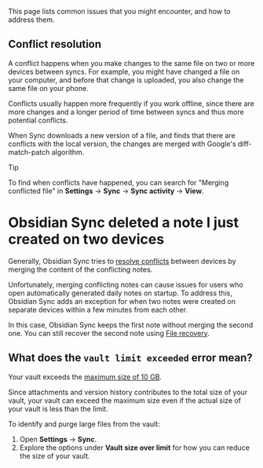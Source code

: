 This page lists common issues that you might encounter, and how to address them.

## Conflict resolution

A conflict happens when you make changes to the same file on two or more devices between syncs. For example, you might have changed a file on your computer, and before that change is uploaded, you also change the same file on your phone.

Conflicts usually happen more frequently if you work offline, since there are more changes and a longer period of time between syncs and thus more potential conflicts.

When Sync downloads a new version of a file, and finds that there are conflicts with the local version, the changes are merged with Google's diff-match-patch algorithm.

> [!tip]
> To find when conflicts have happened, you can search for "Merging conflicted file" in **Settings** → **Sync** → **Sync activity** → **View**.

# Obsidian Sync deleted a note I just created on two devices

Generally, Obsidian Sync tries to [resolve conflicts](#Conflict%20resolution) between devices by merging the content of the conflicting notes.

Unfortunately, merging conflicting notes can cause issues for users who open automatically generated daily notes on startup. To address this, Obsidian Sync adds an exception for when two notes were created on separate devices within a few minutes from each other.

In this case, Obsidian Sync keeps the first note without merging the second one. You can still recover the second note using [File recovery](File%20recovery.md).

## What does the `vault limit exceeded` error mean?

Your vault exceeds the [maximum size of 10 GB](Limitations#How%20large%20can%20each%20remote%20vault%20be).

Since attachments and version history contributes to the total size of your vault, your vault can exceed the maximum size even if the actual size of your vault is less than the limit.

To identify and purge large files from the vault:

1. Open **Settings** -> **Sync**.
2. Explore the options under **Vault size over limit** for how you can reduce the size of your vault.
